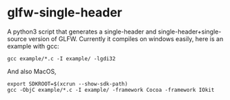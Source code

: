 # glfw-single-header
A python3 script that generates a single-header and single-header+single-source version of GLFW.
Currently it compiles on windows easily, here is an example with gcc:
```
gcc example/*.c -I example/ -lgdi32
```

And also MacOS,

```
export SDKROOT=$(xcrun --show-sdk-path)
gcc -ObjC example/*.c -I example/ -framework Cocoa -framework IOkit
```

